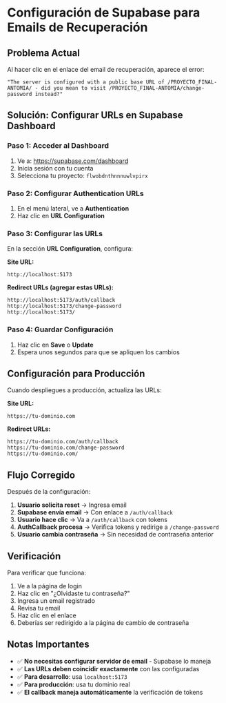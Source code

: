 # Configuración de Supabase para Emails de Recuperación

## Problema Actual
Al hacer clic en el enlace del email de recuperación, aparece el error:
```
"The server is configured with a public base URL of /PROYECTO_FINAL-ANTOMIA/ - did you mean to visit /PROYECTO_FINAL-ANTOMIA/change-password instead?"
```

## Solución: Configurar URLs en Supabase Dashboard

### Paso 1: Acceder al Dashboard
1. Ve a: https://supabase.com/dashboard
2. Inicia sesión con tu cuenta
3. Selecciona tu proyecto: `flwobdnthnnnuwlvpirx`

### Paso 2: Configurar Authentication URLs
1. En el menú lateral, ve a **Authentication**
2. Haz clic en **URL Configuration**

### Paso 3: Configurar las URLs
En la sección **URL Configuration**, configura:

**Site URL:**
```
http://localhost:5173
```

**Redirect URLs (agregar estas URLs):**
```
http://localhost:5173/auth/callback
http://localhost:5173/change-password
http://localhost:5173/
```

### Paso 4: Guardar Configuración
1. Haz clic en **Save** o **Update**
2. Espera unos segundos para que se apliquen los cambios

## Configuración para Producción

Cuando despliegues a producción, actualiza las URLs:

**Site URL:**
```
https://tu-dominio.com
```

**Redirect URLs:**
```
https://tu-dominio.com/auth/callback
https://tu-dominio.com/change-password
https://tu-dominio.com/
```

## Flujo Corregido

Después de la configuración:

1. **Usuario solicita reset** → Ingresa email
2. **Supabase envía email** → Con enlace a `/auth/callback`
3. **Usuario hace clic** → Va a `/auth/callback` con tokens
4. **AuthCallback procesa** → Verifica tokens y redirige a `/change-password`
5. **Usuario cambia contraseña** → Sin necesidad de contraseña anterior

## Verificación

Para verificar que funciona:

1. Ve a la página de login
2. Haz clic en "¿Olvidaste tu contraseña?"
3. Ingresa un email registrado
4. Revisa tu email
5. Haz clic en el enlace
6. Deberías ser redirigido a la página de cambio de contraseña

## Notas Importantes

- ✅ **No necesitas configurar servidor de email** - Supabase lo maneja
- ✅ **Las URLs deben coincidir exactamente** con las configuradas
- ✅ **Para desarrollo**: usa `localhost:5173`
- ✅ **Para producción**: usa tu dominio real
- ✅ **El callback maneja automáticamente** la verificación de tokens
